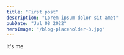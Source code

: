 ```yaml
---
title: "First post"
description: "Lorem ipsum dolor sit amet"
pubDate: "Jul 08 2022"
heroImage: "/blog-placeholder-3.jpg"
---
```


It's me
